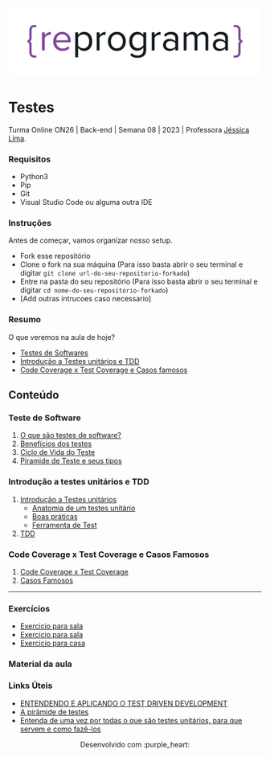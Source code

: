 <h1 align="center">
  <img src="assets/reprograma-fundos-claros.png" alt="logo reprograma" width="500">
</h1>

# Testes

Turma Online ON26 | Back-end | Semana 08 | 2023 | Professora [Jéssica Lima](https://github.com/Jessicaluana2693).

### Requisitos

- Python3
- Pip
- Git
- Visual Studio Code ou alguma outra IDE


### Instruções
Antes de começar, vamos organizar nosso setup.
* Fork esse repositório 
* Clone o fork na sua máquina (Para isso basta abrir o seu terminal e digitar `git clone url-do-seu-repositorio-forkado`)
* Entre na pasta do seu repositório (Para isso basta abrir o seu terminal e digitar `cd nome-do-seu-repositorio-forkado`)
* [Add outras intrucoes caso necessario]

### Resumo
O que veremos na aula de hoje?
* [Testes de Softwares](#tema1)
* [Introdução a Testes unitários e TDD](#tema2)
* [Code Coverage x Test Coverage e Casos famosos](#tema3)

## Conteúdo
### Teste de Software 
1. [O que são testes de software?](#topico1)
2. [Benefícios dos testes](#topico2)
3. [Ciclo de Vida do Teste](#topico2)
4. [Piramide de Teste e seus tipos](#topico2)
### Introdução a testes unitários e TDD 
1. [Introdução a Testes unitários](#topico3)
   * [Anatomia de um testes unitário](#subtopico1)
   * [Boas práticas](#subtopico2)
   * [Ferramenta de Test](#subtopico2)
2. [TDD](#topico3)
   
### Code Coverage x Test Coverage e Casos Famosos
1. [Code Coverage x Test Coverage](#topico4)
2. [Casos Famosos](#topico4)


***
### Exercícios 
* [Exercicio para sala]([https://github.com/reprograma/on26-python-s07-testes/tree/main/exercicios/para-sala])
* [Exercicio para sala](https://github.com/reprograma/on26-python-s07-testes/tree/main/exercicios/para-casa)
* [Exercicio para casa](https://github.com/mflilian/repo-example/tree/main/exercicios/para-casa)

### Material da aula 

### Links Úteis
- [ENTENDENDO E APLICANDO O TEST DRIVEN DEVELOPMENT]([https://www.lipsum.com/feed/html](https://blog.onedaytesting.com.br/test-driven-development/))
- [A pirâmide de testes]([https://www.lipsum.com/feed/html](https://medium.com/creditas-tech/a-pirâmide-de-testes-a0faec465cc2))
- [Entenda de uma vez por todas o que são testes unitários, para que servem e como fazê-los]([https://www.lipsum.com/feed/html](https://dayvsonlima.medium.com/entenda-de-uma-vez-por-todas-o-que-são-testes-unitários-para-que-servem-e-como-fazê-los-2a6f645bab3)https://dayvsonlima.medium.com/entenda-de-uma-vez-por-todas-o-que-são-testes-unitários-para-que-servem-e-como-fazê-los-2a6f645bab3)


<p align="center">
Desenvolvido com :purple_heart:  
</p>

